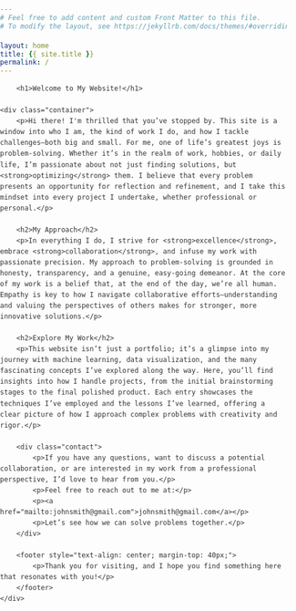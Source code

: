 ```yaml
---
# Feel free to add content and custom Front Matter to this file.
# To modify the layout, see https://jekyllrb.com/docs/themes/#overriding-theme-defaults

layout: home
title: {{ site.title }}
permalink: /
---
```


<!-- <h1> Welcome to My Website! </h1>

Hi there! I'm thrilled that you’ve stopped by. This site is a window into who I am, the kind of work I do, and how I tackle challenges—both big and small. For me, one of life’s greatest joys is problem-solving. Whether it’s in the realm of work, hobbies, or daily life, I’m passionate about not just finding solutions, but optimizing them. I believe that every problem presents an opportunity for reflection and refinement, and I take this mindset into every project I undertake, whether professional or personal.

<h1> My Approach </h1>

In everything I do, I strive for excellence, embrace collaboration, and infuse my work with passionate precision. My approach to problem-solving is grounded in honesty, transparency, and a genuine, easy-going demeanor. At the core of my work is a belief that, at the end of the day, we’re all human. Empathy is key to how I navigate collaborative efforts—understanding and valuing the perspectives of others makes for stronger, more innovative solutions.

<h1> Explore My Work </h1>

This website isn’t just a portfolio; it’s a glimpse into my journey with machine learning, data visualization, and the many fascinating concepts I’ve explored along the way. Here, you’ll find insights into how I handle projects, from the initial brainstorming stages to the final polished product. Each entry showcases the techniques I’ve employed and the lessons I’ve learned, offering a clear picture of how I approach complex problems with creativity and rigor.

<h1> Let’s Connect </h1>

If you have any questions, want to discuss a potential collaboration, or are interested in my work from a professional perspective, I’d love to hear from you. Feel free to reach out to me at maximussivertsen@gmail.com. Let’s see how we can solve problems together.

Thank you for visiting, and I hope you find something here that resonates with you! -->

<head>
    <style>
        body {
            font-family: Arial, sans-serif;
            line-height: 1.6;
            color: #333;
            margin: 0;
            padding: 0;
            /* background-color: #f4f4f4; */
        }
        header {
            /* background-color: #007acc; */
            color: #fff;
            padding: 20px 0;
            text-align: center;
        }
        .container {
            max-width: 900px;
            margin: 20px auto;
            padding: 0 20px;
        }
        h1, h2 {
            color: #007acc;
        }
        p {
            margin-bottom: 15px;
        }
        a {
            color: #007acc;
            text-decoration: none;
        }
        a:hover {
            text-decoration: underline;
        }
        .contact {
            margin-top: 30px;
            padding: 15px;
            background-color: #fff;
            border: 1px solid #ddd;
            border-radius: 5px;
            text-align: center;
        }
    </style>
</head>
<body>

        <h1>Welcome to My Website!</h1>

    <div class="container">
        <p>Hi there! I'm thrilled that you’ve stopped by. This site is a window into who I am, the kind of work I do, and how I tackle challenges—both big and small. For me, one of life’s greatest joys is problem-solving. Whether it’s in the realm of work, hobbies, or daily life, I’m passionate about not just finding solutions, but <strong>optimizing</strong> them. I believe that every problem presents an opportunity for reflection and refinement, and I take this mindset into every project I undertake, whether professional or personal.</p>
        
        <h2>My Approach</h2>
        <p>In everything I do, I strive for <strong>excellence</strong>, embrace <strong>collaboration</strong>, and infuse my work with passionate precision. My approach to problem-solving is grounded in honesty, transparency, and a genuine, easy-going demeanor. At the core of my work is a belief that, at the end of the day, we’re all human. Empathy is key to how I navigate collaborative efforts—understanding and valuing the perspectives of others makes for stronger, more innovative solutions.</p>

        <h2>Explore My Work</h2>
        <p>This website isn’t just a portfolio; it’s a glimpse into my journey with machine learning, data visualization, and the many fascinating concepts I’ve explored along the way. Here, you’ll find insights into how I handle projects, from the initial brainstorming stages to the final polished product. Each entry showcases the techniques I’ve employed and the lessons I’ve learned, offering a clear picture of how I approach complex problems with creativity and rigor.</p>

        <div class="contact">
            <p>If you have any questions, want to discuss a potential collaboration, or are interested in my work from a professional perspective, I’d love to hear from you.</p>
            <p>Feel free to reach out to me at:</p>
            <p><a href="mailto:johnsmith@gmail.com">johnsmith@gmail.com</a></p>
            <p>Let’s see how we can solve problems together.</p>
        </div>

        <footer style="text-align: center; margin-top: 40px;">
            <p>Thank you for visiting, and I hope you find something here that resonates with you!</p>
        </footer>
    </div>

</body>
</html>
